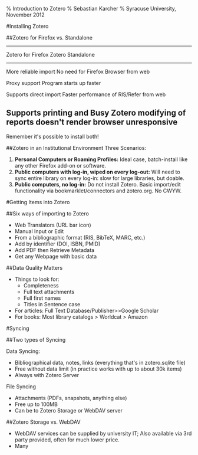 % Introduction to Zotero
% Sebastian Karcher
% Syracuse University, November 2012

#Installing Zotero

##Zotero for Firefox vs. Standalone

--------------------------------------------------------------------------
 Zotero for Firefox									Zotero Standalone
 ---------------------------         ---------------------------
 More reliable import 						  No need for Firefox Browser 
 from web 

 Proxy support								 			Program starts up faster
							
 Supports direct import							Faster performance
 of RIS/Refer from web	

 Supports printing and 							Busy Zotero 
 modifying of reports							  doesn't render browser unresponsive
-------------------------------------------------------------------------------------
Remember it's possible to install both!

##Zotero in an Institutional Environment
Three Scenarios:
1. **Personal Computers or Roaming Profiles:** Ideal case, batch-install like any other Firefox add-on or software.
2. **Public computers with log-in, wiped on every log-out:** Will need to sync entire library on every log-in: slow for large libraries, but doable.
3. **Public computers, no log-in:** Do not install Zotero. Basic import/edit functionality via bookmarklet/connectors and zotero.org. No CWYW. 


#Getting Items into Zotero

##Six ways of importing to Zotero
* Web Translators (URL bar icon)
* Manual Input or Edit
* From a bibliographic format (RIS, BibTeX, MARC, etc.)
* Add by identifier (DOI, ISBN, PMID)
* Add PDF then Retrieve Metadata
* Get any Webpage with basic data

##Data Quality Matters

* Things to look for:
   + Completeness
   + Full text attachments
   + Full first names
   + Titles in Sentence case
* For articles: Full Text Database/Publisher>>Google Scholar
* For books: Most library catalogs > Worldcat > Amazon

#Syncing

##Two types of Syncing

Data Syncing:
* Bibliographical data, notes, links (everything that's in zotero.sqlite file)
* Free without data limit (in practice works with up to about 30k items)
* Always with Zotero Server

File Syncing
* Attachments (PDFs, snapshots, anything else)
* Free up to 100MB
* Can be to Zotero Storage or WebDAV server

##Zotero Storage vs. WebDAV

* WebDAV services can be supplied by university IT; Also available via 3rd party provided, often for much lower price.
* Many 

